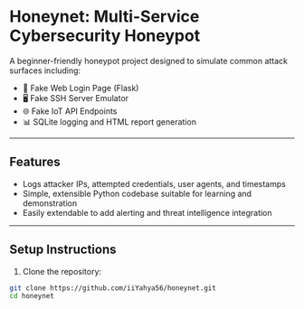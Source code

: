 # Honeynet: Multi-Service Cybersecurity Honeypot

A beginner-friendly honeypot project designed to simulate common attack surfaces including:

- 🔐 Fake Web Login Page (Flask)
- 🖥️ Fake SSH Server Emulator
- 🌐 Fake IoT API Endpoints
- 📊 SQLite logging and HTML report generation

---

## Features

- Logs attacker IPs, attempted credentials, user agents, and timestamps
- Simple, extensible Python codebase suitable for learning and demonstration
- Easily extendable to add alerting and threat intelligence integration

---

## Setup Instructions

1. Clone the repository:

```bash
git clone https://github.com/iiYahya56/honeynet.git
cd honeynet
